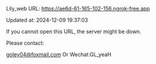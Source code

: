 Lily_web URL: https://ae6d-61-165-102-156.ngrok-free.app

Updated at: 2024-12-09 19:37:03

If you cannot open this URL, the server might be down.

Please contact: 

goley04@foxmail.com Or Wechat:GL_yeaH